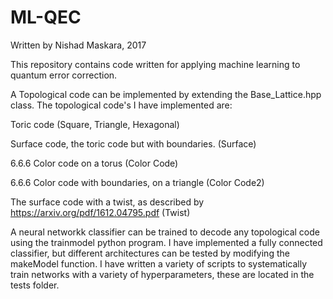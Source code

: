 # ML-QEC
Written by Nishad Maskara, 2017

This repository contains code written for applying machine learning to quantum error correction. 

A Topological code can be implemented by extending the Base_Lattice.hpp class.
The topological code's I have implemented are:

Toric code (Square, Triangle, Hexagonal)

Surface code, the toric code but with boundaries. (Surface)

6.6.6 Color code on a torus (Color Code)

6.6.6 Color code with boundaries, on a triangle (Color Code2)

The surface code with a twist, as described by https://arxiv.org/pdf/1612.04795.pdf (Twist)

A neural networkk classifier can be trained to decode any topological code using the trainmodel python program. I have implemented a fully connected classifier, but different architectures can be tested by modifying the makeModel function. I have written a variety of scripts to systematically train networks with a variety of hyperparameters, these are located in the tests folder.
